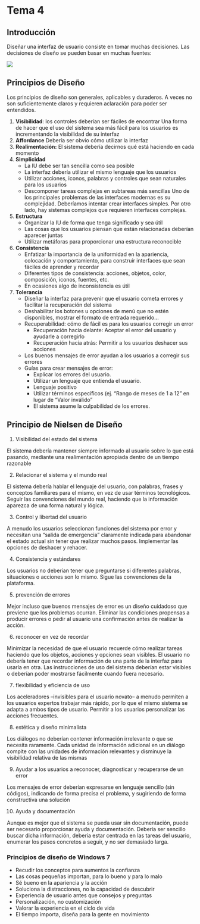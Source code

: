 # Tema 4
## Introducción 
Diseñar una interfaz de usuario consiste en tomar muchas decisiones. Las decisiones de diseño se pueden basar en muchas fuentes:

![](https://media.discordapp.net/attachments/705068953315311717/828982908059910204/unknown.png)

## Principios de Diseño 
Los principios de diseño son generales, aplicables y duraderos. A veces no son suficientemente claros y requieren aclaración para poder ser entendidos. 


 1. **Visibilidad**: los controles deberían ser fáciles de encontrar
Una forma de hacer que el uso del sistema sea más fácil para los usuarios es incrementando la visibilidad de su interfaz
 2. **Affordance** Debería ser obvio cómo utilizar la interfaz
 3. **Realimentación:** El sistema debería decirnos qué está haciendo en cada momento
 4. **Simplicidad**
	 - La IU debe ser tan sencilla como sea posible
	 - La interfaz debería utilizar el mismo lenguaje que los usuarios
	 - Utilizar acciones, iconos, palabras y controles que sean naturales para los usuarios
	 - Descomponer tareas complejas en subtareas más sencillas
Uno de los principales problemas de las interfaces modernas es su complejidad. Deberíamos intentar crear interfaces simples. Por otro lado, hay sistemas complejos que requieren interfaces complejas.
 5. **Estructura**
	 - Organizar la IU de forma que tenga significado y sea útil
	 - Las cosas que los usuarios piensan que están relacionadas deberían aparecer juntas
	 - Utilizar metáforas para proporcionar una estructura reconocible
 6. **Consistencia**
	 - Enfatizar la importancia de la uniformidad en la apariencia, colocación y comportamiento, para construir interfaces que sean fáciles de aprender y recordar
	 - Diferentes tipos de consistencia: acciones, objetos, color, composición, iconos, fuentes, etc.
	 - En ocasiones algo de inconsistencia es útil
 7. **Tolerancia**
	 - Diseñar la interfaz para prevenir que el usuario cometa errores y facilitar la recuperación del sistema
	 - Deshabilitar los botones u opciones de menú que no estén disponibles, mostrar el formato de entrada requerido…
	 - Recuperabilidad: cómo de fácil es para los usuarios corregir un error
		 - Recuperación hacia delante: Aceptar el error del usuario y ayudarle a corregirlo
		 - Recuperación hacia atrás: Permitir a los usuarios deshacer sus acciones
	 - Los buenos mensajes de error ayudan a los usuarios a corregir sus errores
	 - Guías para crear mensajes de error:
	 	- Explicar los errores del usuario.
	 	- Utilizar un lenguaje que entienda el usuario.
	 	- Lenguaje positivo
	 	- Utilizar términos específicos (ej. “Rango de meses de 1 a 12” en lugar de “Valor inválido”
		- El sistema asume la culpabilidad de los errores.


## Principio de Nielsen de Diseño

1. Visibilidad del estado del sistema

El sistema debería mantener siempre informado al usuario sobre lo que está pasando, mediante una realimentación apropiada dentro de un tiempo razonable

2. Relacionar el sistema y el mundo real

El sistema debería hablar el lenguaje del usuario, con palabras, frases y conceptos familiares para el mismo, en vez de usar términos tecnológicos. Seguir las convenciones del mundo real, haciendo que la información aparezca de una forma natural y lógica.

3. Control y libertad del usuario

A menudo los usuarios seleccionan funciones del sistema por error y necesitan una “salida de emergencia” claramente indicada para abandonar el estado actual sin tener que realizar muchos pasos. Implementar las opciones de deshacer y rehacer.	

4. Consistencia y estándares

Los usuarios no deberían tener que preguntarse si diferentes palabras, situaciones o acciones son lo mismo. Sigue las convenciones de la plataforma.

5. prevención de errores

Mejor incluso que buenos mensajes de error es un diseño cuidadoso que previene que los problemas ocurran. Eliminar las condiciones propensas a producir errores o pedir al usuario una confirmación antes de realizar la acción.

6. reconocer en vez de recordar

Minimizar la necesidad de que el usuario recuerde cómo realizar tareas haciendo que los objetos, acciones y opciones sean visibles. El usuario no debería tener que recordar información de una parte de la interfaz para usarla en otra. Las instrucciones de uso del sistema deberían estar visibles o deberían poder mostrarse fácilmente cuando fuera necesario.

7. flexibilidad y eficiencia de uso

Los aceleradores –invisibles para el usuario novato– a menudo permiten a los usuarios expertos trabajar más rápido, por lo que el mismo sistema se adapta a ambos tipos de usuario. Permitir a los usuarios personalizar las acciones frecuentes.

8. estética y diseño minimalista

Los diálogos no deberían contener información irrelevante o que se necesita raramente. Cada unidad de información adicional en un diálogo compite con las unidades de información relevantes y disminuye la visibilidad relativa de las mismas

9. Ayudar a los usuarios a reconocer, diagnosticar y recuperarse de un error

Los mensajes de error deberían expresarse en lenguaje sencillo (sin códigos), indicando de forma precisa el problema, y sugiriendo de forma constructiva una solución

10. Ayuda y documentación

Aunque es mejor que el sistema se pueda usar sin documentación, puede ser necesario proporcionar ayuda y documentación. Debería ser sencillo buscar dicha información, debería estar centrada en las tareas del usuario, enumerar los pasos concretos a seguir, y no ser demasiado larga.
  
  

### Principios de diseño de Windows 7

- Recudir los conceptos para aumentos la confianza
- Las cosas pequeñas importan, para lo bueno y para lo malo
- Sé bueno en la apariencia y la acción
- Soluciona la distracciones, no la capacidad de descubrir
- Experiencia de usuario antes que consejos y preguntas
- Personalización, no customización
- Valorar la experiencia en el ciclo de vida
- El tiempo importa, diseña para la gente en movimiento
